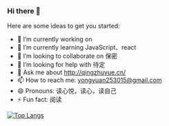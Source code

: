 ### Hi there 👋

Here are some ideas to get you started:

- 🔭 I’m currently working on 
- 🌱 I’m currently learning JavaScript、react
- 👯 I’m looking to collaborate on  保密
- 🤔 I’m looking for help with 待定
- 💬 Ask me about http://qingzhuyue.cn/
- 📫 How to reach me: yongyuan253015@gmail.com
- 😄 Pronouns: 读心悦，读心，读自己
- ⚡ Fun fact: 阅读

[![Top Langs](https://github-readme-stats.vercel.app/api/top-langs/?username=duxinyues&layout=compact)](https://github.com/anuraghazra/github-readme-stats)




